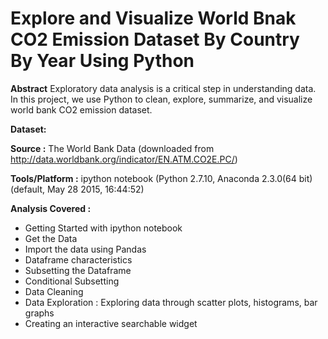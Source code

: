 # Explore and Visualize World Bnak CO2 Emission Dataset By Country By Year Using Python


**Abstract**
Exploratory data analysis is a critical step in understanding data. In this project, we use Python to clean, 
explore, summarize, and visualize world bank CO2 emission dataset.

**Dataset:** 

**Source :** The World Bank Data (downloaded from http://data.worldbank.org/indicator/EN.ATM.CO2E.PC/)

**Tools/Platform :** ipython notebook (Python 2.7.10, Anaconda 2.3.0(64 bit) (default, May 28 2015, 16:44:52)

**Analysis Covered :**

* Getting Started with ipython notebook
* Get the Data
* Import the data using Pandas
* Dataframe characteristics
* Subsetting the Dataframe
* Conditional Subsetting
* Data Cleaning
* Data Exploration : Exploring data through scatter plots, histograms, bar graphs
* Creating an interactive searchable widget
